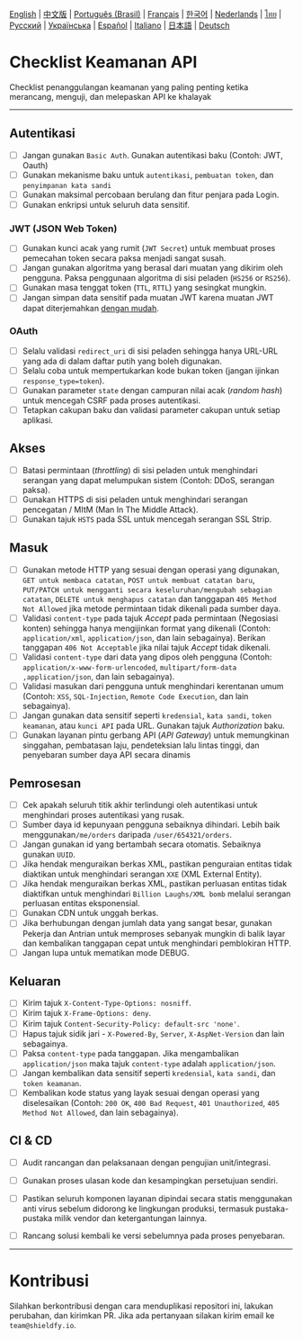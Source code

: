 [English](./README.md) | [中文版](./README-zh.md) | [Português (Brasil)](./README-pt_BR.md) | [Français](./README-fr.md) | [한국어](./README-ko.md) | [Nederlands](./README-nl.md) | [ไทย](./README-th.md) | [Русский](./README-ru.md) | [Українська](./README-uk.md) | [Español](./README-es.md) | [Italiano](./README-it.md) | [日本語](./README-jp.md) | [Deutsch](./README-de.md)

# Checklist Keamanan API
Checklist penanggulangan keamanan yang paling penting ketika merancang, menguji, dan melepaskan API ke khalayak

------------------------------------------------------------------------------
## Autentikasi
- [ ] Jangan gunakan `Basic Auth`. Gunakan autentikasi baku (Contoh: JWT, Oauth)
- [ ] Gunakan mekanisme baku untuk `autentikasi`, `pembuatan token`, dan `penyimpanan kata sandi`
- [ ] Gunakan maksimal percobaan berulang dan fitur penjara pada Login.
- [ ] Gunakan enkripsi untuk seluruh data sensitif.

### JWT (JSON Web Token)
- [ ] Gunakan kunci acak yang rumit (`JWT Secret`) untuk membuat proses pemecahan token secara paksa menjadi sangat susah.
- [ ] Jangan gunakan algoritma yang berasal dari muatan yang dikirim oleh pengguna. Paksa penggunaan algoritma di sisi peladen (`HS256` or `RS256`).
- [ ] Gunakan masa tenggat token (`TTL`, `RTTL`) yang sesingkat mungkin.
- [ ] Jangan simpan data sensitif pada muatan JWT karena muatan JWT dapat diterjemahkan [dengan mudah](https://jwt.io/#debugger-io).

### OAuth
- [ ] Selalu validasi `redirect_uri` di sisi peladen sehingga hanya URL-URL yang ada di dalam daftar putih yang boleh digunakan.
- [ ] Selalu coba untuk mempertukarkan kode bukan token (jangan ijinkan `response_type=token`).
- [ ] Gunakan parameter `state` dengan campuran nilai acak (_random hash_) untuk mencegah CSRF pada proses autentikasi.
- [ ] Tetapkan cakupan baku dan validasi parameter cakupan untuk setiap aplikasi.

## Akses
- [ ] Batasi permintaan (_throttling_) di sisi peladen untuk menghindari serangan yang dapat melumpukan sistem (Contoh: DDoS, serangan paksa).
- [ ] Gunakan HTTPS di sisi peladen untuk menghindari serangan pencegatan / MItM (Man In The Middle Attack).
- [ ] Gunakan tajuk `HSTS` pada SSL untuk mencegah serangan SSL Strip.

## Masuk
- [ ] Gunakan metode HTTP yang sesuai dengan operasi yang digunakan, `GET untuk membaca catatan`, `POST untuk membuat catatan baru`, `PUT/PATCH untuk mengganti secara keseluruhan/mengubah sebagian catatan`, `DELETE untuk menghapus catatan` dan tanggapan `405 Method Not Allowed` jika metode permintaan tidak dikenali pada sumber daya.
- [ ] Validasi `content-type` pada tajuk _Accept_ pada permintaan (Negosiasi konten) sehingga hanya mengijinkan format yang dikenali (Contoh: `application/xml`, `application/json`, dan lain sebagainya). Berikan tanggapan `406 Not Acceptable` jika nilai tajuk _Accept_ tidak dikenali.
- [ ] Validasi `content-type` dari data yang dipos oleh pengguna (Contoh: `application/x-www-form-urlencoded`, `multipart/form-data ,application/json`, dan lain sebagainya).
- [ ] Validasi masukan dari pengguna untuk menghindari kerentanan umum (Contoh: `XSS`, `SQL-Injection`, `Remote Code Execution`, dan lain sebagainya).
- [ ] Jangan gunakan data sensitif seperti `kredensial`, `kata sandi`, `token keamanan`, atau `kunci API` pada URL. Gunakan tajuk _Authorization_ baku.
- [ ] Gunakan layanan pintu gerbang API (_API Gateway_) untuk memungkinan singgahan, pembatasan laju, pendeteksian lalu lintas tinggi, dan penyebaran sumber daya API secara dinamis

## Pemrosesan
- [ ] Cek apakah seluruh titik akhir terlindungi oleh autentikasi untuk menghindari proses autentikasi yang rusak.
- [ ] Sumber daya id kepunyaan pengguna sebaiknya dihindari. Lebih baik menggunakan`/me/orders` daripada `/user/654321/orders`.
- [ ] Jangan gunakan id yang bertambah secara otomatis. Sebaiknya gunakan `UUID`.
- [ ] Jika hendak menguraikan berkas XML, pastikan penguraian entitas tidak diaktikan untuk menghindari serangan `XXE` (XML External Entity).
- [ ] Jika hendak menguraikan berkas XML, pastikan perluasan entitas tidak diaktifkan untuk menghindari `Billion Laughs/XML bomb` melalui serangan perluasan entitas eksponensial.
- [ ] Gunakan CDN untuk unggah berkas.
- [ ] Jika berhubungan dengan jumlah data yang sangat besar, gunakan Pekerja dan Antrian untuk memproses sebanyak mungkin di balik layar dan kembalikan tanggapan cepat untuk menghindari pemblokiran HTTP.
- [ ] Jangan lupa untuk mematikan mode DEBUG.

## Keluaran
- [ ] Kirim tajuk `X-Content-Type-Options: nosniff`.
- [ ] Kirim tajuk `X-Frame-Options: deny`.
- [ ] Kirim tajuk `Content-Security-Policy: default-src 'none'`.
- [ ] Hapus tajuk sidik jari - `X-Powered-By`, `Server`, `X-AspNet-Version` dan lain sebagainya.
- [ ] Paksa `content-type` pada tanggapan. Jika mengambalikan `application/json` maka tajuk `content-type` adalah `application/json`.
- [ ] Jangan kembalikan data sensitif seperti `kredensial`, `kata sandi`, dan `token keamanan`.
- [ ] Kembalikan kode status yang layak sesuai dengan operasi yang diselesaikan (Contoh: `200 OK`, `400 Bad Request`, `401 Unauthorized`, `405 Method Not Allowed`, dan lain sebagainya).

## CI & CD
- [ ] Audit rancangan dan pelaksanaan dengan pengujian unit/integrasi.
- [ ] Gunakan proses ulasan kode dan kesampingkan persetujuan sendiri.
- [ ] Pastikan seluruh komponen layanan dipindai secara statis menggunakan anti virus sebelum didorong ke lingkungan produksi, termasuk pustaka-pustaka milik vendor dan ketergantungan lainnya.
- [ ] Rancang solusi kembali ke versi sebelumnya pada proses penyebaran.


------------------------------------------------------------------------------

# Kontribusi
Silahkan berkontribusi dengan cara menduplikasi repositori ini, lakukan perubahan, dan kirimkan PR. Jika ada pertanyaan silakan kirim email ke `team@shieldfy.io`.
